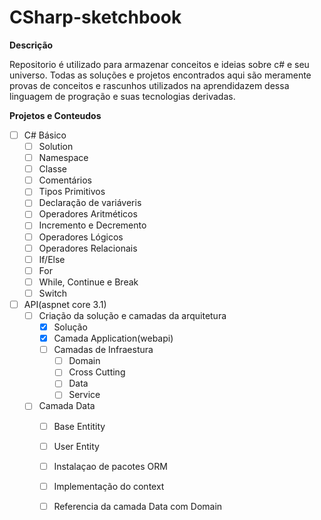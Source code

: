 # CSharp-sketchbook


**Descrição**

Repositorio é utilizado para armazenar conceitos e ideias sobre c# e seu universo. Todas as soluções e projetos encontrados aqui são meramente provas de conceitos e rascunhos utilizados na aprendidazem dessa linguagem de progração e suas tecnologias derivadas.


**Projetos e Conteudos**

 - [ ] C# Básico
	 - [ ] Solution
	 - [ ] Namespace
	 - [ ] Classe
	 - [ ] Comentários
	 - [ ] Tipos Primitivos
	 - [ ] Declaração de variáveris
	 - [ ] Operadores Aritméticos
	 - [ ] Incremento e Decremento
	 - [ ] Operadores Lógicos
	 - [ ] Operadores Relacionais
	 - [ ] If/Else
	 - [ ] For
	 - [ ] While, Continue e Break
	 - [ ] Switch
 - [ ] API(aspnet core 3.1)
     - [ ]  Criação da solução e camadas da arquitetura
	      - [x]  Solução
	      - [x]  Camada Application(webapi)
	      - [ ]  Camadas de Infraestura
		      - [ ]  Domain
		      - [ ] Cross Cutting
		      - [ ] Data
		      - [ ] Service
     - [ ] Camada Data
	     - [ ] Base Entitity
	     - [ ] User Entity
	     - [ ] Instalaçao de pacotes ORM
	     - [ ] Implementação do context
	     - [ ] Referencia da camada Data com Domain
		
